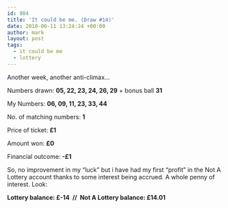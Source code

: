 ```yaml
---
id: 904
title: 'It could be me. (Draw #14)'
date: 2010-06-11 13:24:24 +00:00
author: mark
layout: post
tags:
  - it could be me
  - lottery
---
```

Another week, another anti-climax&#8230;

Numbers drawn: **05, 22, 23, 24, 26, 29** + bonus ball **31**

My Numbers: **06, 09, 11, 23, 33, 44**

No. of matching numbers: **1**

Price of ticket: **£1**

Amount won: **£0**

Financial outcome: **-£1**

So, no improvement in my &#8220;luck&#8221; but i have had my first &#8220;profit&#8221; in the Not A Lottery account thanks to some interest being accrued. A whole penny of interest. Look:

**Lottery balance: £-14  //  Not A Lottery balance: £14.01**
